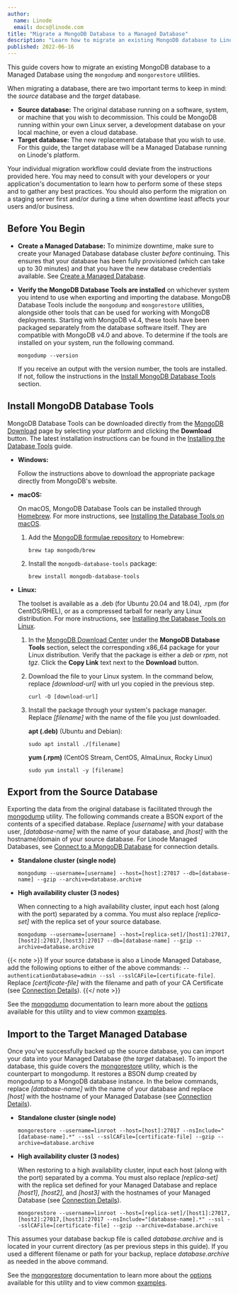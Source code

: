 ```yaml
---
author:
  name: Linode
  email: docs@linode.com
title: "Migrate a MongoDB Database to a Managed Database"
description: "Learn how to migrate an existing MongoDB database to Linode's Managed Database service."
published: 2022-06-16
---
```


This guide covers how to migrate an existing MongoDB database to a Managed Database using the `mongodump` and `mongorestore` utilities.

When migrating a database, there are two important terms to keep in mind: the *source* database and the *target* database.

- **Source database:** The original database running on a software, system, or machine that you wish to decommission. This could be MongoDB running within your own Linux server, a development database on your local machine, or even a cloud database.
- **Target database:** The new replacement database that you wish to use. For this guide, the target database will be a Managed Database running on Linode's platform.

Your individual migration workflow could deviate from the instructions provided here. You may need to consult with your developers or your application's documentation to learn how to perform some of these steps and to gather any best practices. You should also perform the migration on a staging server first and/or during a time when downtime least affects your users and/or business.

## Before You Begin

-   **Create a Managed Database:** To minimize downtime, make sure to create your Managed Database database cluster *before* continuing. This ensures that your database has been fully provisioned (which can take up to 30 minutes) and that you have the new database credentials available. See [Create a Managed Database](/docs/products/databases/managed-databases/guides/create-database/).

-   **Verify the MongoDB Database Tools are installed** on whichever system you intend to use when exporting and importing the database. MongoDB Database Tools include the `mongodump` and `mongorestore` utilities, alongside other tools that can be used for working with MongoDB deployments. Starting with MongoDB v4.4, these tools have been packaged separately from the database software itself. They are compatible with MongoDB v4.0 and above. To determine if the tools are installed on your system, run the following command.

        mongodump --version

    If you receive an output with the version number, the tools are installed. If not, follow the instructions in the [Install MongoDB Database Tools](#install-mongodb-database-tools) section.

## Install MongoDB Database Tools

MongoDB Database Tools can be downloaded directly from the [MongoDB Download](https://www.mongodb.com/try/download/database-tools) page by selecting your platform and clicking the **Download** button. The latest installation instructions can be found in the [Installing the Database Tools](https://www.mongodb.com/docs/database-tools/installation/installation/) guide.

-   **Windows:**

    Follow the instructions above to download the appropriate package directly from MongoDB's website.

-   **macOS:**

    On macOS, MongoDB Database Tools can be installed through [Homebrew](https://brew.sh/). For more instructions, see [Installing the Database Tools on macOS](https://www.mongodb.com/docs/database-tools/installation/installation-macos/).

    1.  Add the [MongoDB formulae repository](https://github.com/mongodb/homebrew-brew) to Homebrew:

            brew tap mongodb/brew

    1.  Install the `mongodb-database-tools` package:

            brew install mongodb-database-tools

-   **Linux:**

    The toolset is available as a .deb (for Ubuntu 20.04 and 18.04), .rpm (for CentOS/RHEL), or as a compressed tarball for nearly any Linux distribution. For more instructions, see [Installing the Database Tools on Linux](https://www.mongodb.com/docs/database-tools/installation/installation-linux/).

    1.  In the [MongoDB Download Center](https://www.mongodb.com/try/download/database-tools) under the **MongoDB Database Tools** section, select the corresponding x86_64 package for your Linux distribution. Verify that the package is either a *deb* or *rpm*, not *tgz*. Click the **Copy Link** text next to the **Download** button.

    1.  Download the file to your Linux system. In the command below, replace *[download-url]* with url you copied in the previous step.

            curl -O [download-url]

    1.  Install the package through your system's package manager. Replace *[filename]* with the name of the file you just downloaded.

        **apt (.deb)** (Ubuntu and Debian):

            sudo apt install ./[filename]

        **yum (.rpm)** (CentOS Stream, CentOS, AlmaLinux, Rocky Linux)

            sudo yum install -y [filename]

## Export from the Source Database

Exporting the data from the original database is facilitated through the [mongodump](https://www.mongodb.com/docs/database-tools/mongodump/) utility. The following commands create a BSON export of the contents of a specified database. Replace *[username]* with your database user, *[database-name]* with the name of your database, and *[host]* with the hostname/domain of your source database. For Linode Managed Databases, see [Connect to a MongoDB Database](/docs/products/databases/managed-databases/guides/mongodb-connect/#view-connection-details) for connection details.

-   **Standalone cluster (single node)**

        mongodump --username=[username] --host=[host]:27017 --db=[database-name] --gzip --archive=database.archive

-   **High availability cluster (3 nodes)**

    When connecting to a high availability cluster, input each host (along with the port) separated by a comma. You must also replace *[replica-set]* with the replica set of your source database.

        mongodump --username=[username] --host=[replica-set]/[host1]:27017,[host2]:27017,[host3]:27017 --db=[database-name] --gzip --archive=database.archive

{{< note >}}
If your source database is also a Linode Managed Database, add the following options to either of the above commands: `--authenticationDatabase=admin --ssl --sslCAFile=[certificate-file]`. Replace *[certificate-file]* with the filename and path of your CA Certificate (see [Connection Details](/docs/products/databases/managed-databases/guides/mongodb-connect/#view-connection-details)).
{{</ note >}}

See the [mongodump](https://www.mongodb.com/docs/database-tools/mongodump/) documentation to learn more about the [options](https://www.mongodb.com/docs/database-tools/mongodump/#options) available for this utility and to view common [examples](https://www.mongodb.com/docs/database-tools/mongodump/#examples).

## Import to the Target Managed Database

Once you've successfully backed up the source database, you can import your data into your Managed Database (the *target* database). To import the database, this guide covers the [mongorestore](https://www.mongodb.com/docs/database-tools/mongorestore/) utility, which is the counterpart to mongodump. It restores a BSON dump created by mongodump to a MongoDB database instance. In the below commands, replace *[database-name]* with the name of your database and replace *[host]* with the hostname of your Managed Database (see [Connection Details](/docs/products/databases/managed-databases/guides/mongodb-connect/#view-connection-details)).

-   **Standalone cluster (single node)**

        mongorestore --username=linroot --host=[host]:27017 --nsInclude="[database-name].*" --ssl --sslCAFile=[certificate-file] --gzip --archive=database.archive

-   **High availability cluster (3 nodes)**

    When restoring to a high availability cluster, input each host (along with the port) separated by a comma. You must also replace *[replica-set]* with the replica set defined for your Managed Database and replace *[host1]*, *[host2]*, and *[host3]* with the hostnames of your Managed Database (see [Connection Details](/docs/products/databases/managed-databases/guides/mongodb-connect/#view-connection-details)).

        mongorestore --username=linroot --host=[replica-set]/[host1]:27017,[host2]:27017,[host3]:27017 --nsInclude="[database-name].*" --ssl --sslCAFile=[certificate-file] --gzip --archive=database.archive

This assumes your database backup file is called *database.archive* and is located in your current directory (as per previous steps in this guide). If you used a different filename or path for your backup, replace *database.archive* as needed in the above command.

See the [mongorestore](https://www.mongodb.com/docs/database-tools/mongorestore/) documentation to learn more about the [options](https://www.mongodb.com/docs/database-tools/mongorestore/#options) available for this utility and to view common [examples](https://www.mongodb.com/docs/database-tools/mongorestore/#examples).